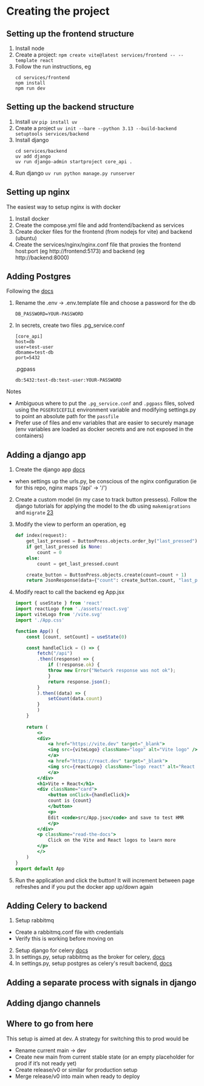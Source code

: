 # Creating the project

## Setting up the frontend structure
1. Install node
2. Create a project: `npm create vite@latest services/frontend -- --template react`
3. Follow the run instructions, eg
    ```
    cd services/frontend
    npm install
    npm run dev
    ```

## Setting up the backend structure
1. Install uv `pip install uv`
2. Create a project `uv init --bare --python 3.13 --build-backend setuptools services/backend`
3. Install django
    ```
    cd services/backend
    uv add django
    uv run django-admin startproject core_api .
    ```
4. Run django `uv run python manage.py runserver`

## Setting up nginx
The easiest way to setup nginx is with docker
1. Install docker
2. Create the compose.yml file and add frontend/backend as services
3. Create docker files for the frontend (from nodejs for vite) and backend (ubuntu)
4. Create the services/nginx/nginx.conf file that proxies the frontend host:port (eg http://frontend:5173) and backend (eg http://backend:8000)

## Adding Postgres
Following the [docs](https://docs.djangoproject.com/en/5.2/ref/databases/#optimizing-postgresql-s-configuration)

1. Rename the .env -> .env.template file and choose a password for the db
    ```
    DB_PASSWORD=YOUR-PASSWORD
    ```

2. In secrets, create two files
    .pg_service.conf
    ```
    [core_api]
    host=db
    user=test-user
    dbname=test-db
    port=5432
    ```

    .pgpass
    ```
    db:5432:test-db:test-user:YOUR-PASSWORD
    ```

Notes
- Ambiguous where to put the `.pg_service.conf` and `.pgpass` files, solved using the `PGSERVICEFILE` environment variable and modifying settings.py to point an absolute path for the `passfile`
- Prefer use of files and env variables that are easier to securely manage (env variables are loaded as docker secrets and are not exposed in the containers)

## Adding a django app
1. Create the django app [docs](https://docs.djangoproject.com/en/5.2/intro/tutorial01/)
  - when settings up the urls.py, be conscious of the nginx configuration (ie for this repo, nginx maps '/api' -> '/')
2. Create a custom model (in my case to track button pressess). Follow the django tutorials for applying the model to the db using `makemigrations` and `migrate` [2](https://docs.djangoproject.com/en/5.2/intro/tutorial02/)[3](https://docs.djangoproject.com/en/5.2/intro/tutorial02/) 
3. Modify the view to perform an operation, eg
    ```python
    def index(request):
        get_last_pressed = ButtonPress.objects.order_by("last_pressed").last()
        if get_last_pressed is None:
            count = 0
        else:
            count = get_last_pressed.count

        create_button = ButtonPress.objects.create(count=count + 1)
        return JsonResponse(data={"count": create_button.count, "last_pressed": create_button.last_pressed}, status=200)
    ```

4. Modify react to call the backend
    eg App.jsx
    ```jsx
    import { useState } from 'react'
    import reactLogo from './assets/react.svg'
    import viteLogo from '/vite.svg'
    import './App.css'

    function App() {
        const [count, setCount] = useState(0)

        const handleClick = () => {
            fetch("/api")
            .then((response) => {
                if (!response.ok) {
                throw new Error("Network response was not ok");
                }
                return response.json();
            }
            ).then((data) => {
                setCount(data.count)
            }
            )
        }
        
        return (
            <>
            <div>
                <a href="https://vite.dev" target="_blank">
                <img src={viteLogo} className="logo" alt="Vite logo" />
                </a>
                <a href="https://react.dev" target="_blank">
                <img src={reactLogo} className="logo react" alt="React logo" />
                </a>
            </div>
            <h1>Vite + React</h1>
            <div className="card">
                <button onClick={handleClick}>
                count is {count}
                </button>
                <p>
                Edit <code>src/App.jsx</code> and save to test HMR
                </p>
            </div>
            <p className="read-the-docs">
                Click on the Vite and React logos to learn more
            </p>
            </>
        )
    }
    export default App
    ```
5. Run the application and click the button! It will increment between page refreshes and if you put the docker app up/down again

## Adding Celery to backend
1. Setup rabbitmq 
  - Create a rabbitmq.conf file with credentials
  - Verify this is working before moving on
2. Setup django for celery [docs](https://docs.celeryq.dev/en/latest/django/first-steps-with-django.html)
2. In settings.py, setup rabbitmq as the broker for celery, [docs](https://docs.celeryq.dev/en/stable/getting-started/backends-and-brokers/rabbitmq.html)
4. In settings.py, setup postgres as celery's result backend, [docs](https://docs.celeryq.dev/en/stable/userguide/configuration.html#conf-database-result-backend)

## Adding a separate process with signals in django

## Adding django channels

## Where to go from here
This setup is aimed at dev. A strategy for switching this to prod would be
- Rename current main -> dev
- Create new main from current stable state (or an empty placeholder for prod if it’s not ready yet)
- Create release/v0 or similar for production setup
- Merge release/v0 into main when ready to deploy
